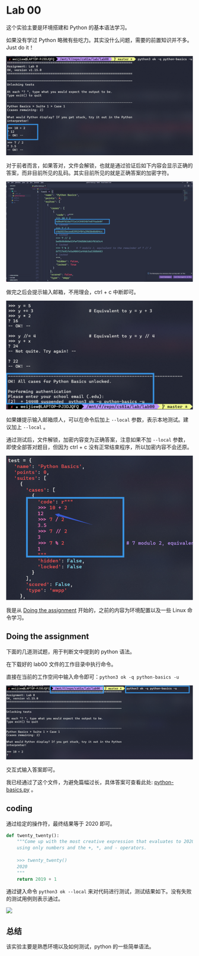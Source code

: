 # Lab 00

这个实验主要是环境搭建和 Python 的基本语法学习。

如果没有学过 Python 略微有些吃力。其实没什么问题，需要的前置知识并不多。 Just do it！

![](image/1-lab00/1640755804869.png)

对于前者而言，如果答对，文件会解锁，也就是通过验证后如下内容会显示正确的答案，而非目前所见的乱码。其实目前所见的就是正确答案的加密字符。

![](image/1-lab00/1640755855193.png)

做完之后会提示输入邮箱，不用理会，ctrl + c 中断即可。

![](image/1-lab00/1640755872777.png)

如果嫌提示输入邮箱烦人，可以在命令后加上 `--local` 参数，表示本地测试。建议加上 `--local` 。

通过测试后，文件解锁，加密内容变为正确答案，注意如果不加 `--local` 参数，即使全部答对题目，但因为 ctrl + c 没有正常结束程序，所以加密内容不会还原。

![](image/1-lab00/1640755899630.png)

我是从 [Doing the assignment](https://inst.eecs.berkeley.edu/~cs61a/sp20/lab/lab00/#doing-the-assignment) 开始的，之前的内容为环境配置以及一些 Linux 命令学习。

## Doing the assignment

下面的几道测试题，用于判断文中提到的 python 语法。

在下载好的 lab00 文件的工作目录中执行命令。

直接在当前的工作空间中输入命令即可：`python3 ok -q python-basics -u`

![](image/1-lab00/1640755958323.png)

交互式输入答案即可。

我已经通过了这个文件，为避免篇幅过长，具体答案可查看此处: [python-basics.py](https://github.com/weijiew/cs61a/blob/master/lab/lab00/tests/python-basics.py) 。

## coding

通过给定的操作符，最终结果等于 2020 即可。

```python
def twenty_twenty():
    """Come up with the most creative expression that evaluates to 2020,
    using only numbers and the +, *, and - operators.

    >>> twenty_twenty()
    2020
    """
    return 2019 + 1
```

通过键入命令 `python3 ok --local` 来对代码进行测试，测试结果如下。没有失败的测试用例则表示通过。

![](/image/1-lab00/1640756161164.png)

## 总结

该实验主要是熟悉环境以及如何测试，python 的一些简单语法。